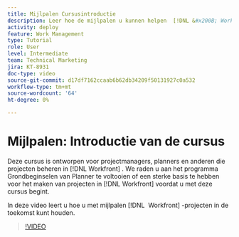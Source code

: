 ```yaml
---
title: Mijlpalen Cursusintroductie
description: Leer hoe de mijlpalen u kunnen helpen  [!DNL &#x200B; Workfront]  projecten houden die zich vooruit bewegen.
activity: deploy
feature: Work Management
type: Tutorial
role: User
level: Intermediate
team: Technical Marketing
jira: KT-8931
doc-type: video
source-git-commit: d17df7162ccaab6b62db34209f50131927c0a532
workflow-type: tm+mt
source-wordcount: '64'
ht-degree: 0%

---
```


# Mijlpalen: Introductie van de cursus

Deze cursus is ontworpen voor projectmanagers, planners en anderen die projecten beheren in [!DNL Workfront] . We raden u aan het programma Grondbeginselen van Planner te voltooien of een sterke basis te hebben voor het maken van projecten in [!DNL Workfront] voordat u met deze cursus begint.

In deze video leert u hoe u met mijlpalen [!DNL &#x200B; Workfront] -projecten in de toekomst kunt houden.

>[!VIDEO](https://video.tv.adobe.com/v/335203/?quality=12&learn=on&enablevpops)
